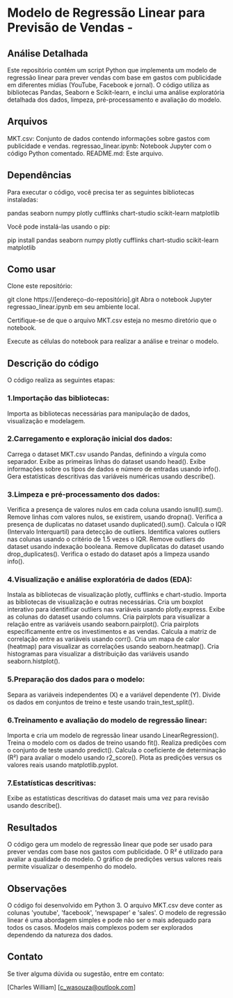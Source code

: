 # Modelo de Regressão Linear para Previsão de Vendas - 
## Análise Detalhada
Este repositório contém um script Python que implementa um modelo de regressão linear para prever vendas com base em gastos com publicidade em diferentes mídias (YouTube, Facebook e jornal). O código utiliza as bibliotecas Pandas, Seaborn e Scikit-learn, e inclui uma análise exploratória detalhada dos dados, limpeza, pré-processamento e avaliação do modelo.

## Arquivos
MKT.csv: Conjunto de dados contendo informações sobre gastos com publicidade e vendas.
regressao_linear.ipynb: Notebook Jupyter com o código Python comentado.
README.md: Este arquivo.

## Dependências
Para executar o código, você precisa ter as seguintes bibliotecas instaladas:

pandas
seaborn
numpy
plotly
cufflinks
chart-studio
scikit-learn
matplotlib

Você pode instalá-las usando o pip:

pip install pandas seaborn numpy plotly cufflinks chart-studio scikit-learn matplotlib

## Como usar
Clone este repositório:

git clone https://[endereço-do-repositório].git
Abra o notebook Jupyter regressao_linear.ipynb em seu ambiente local.

Certifique-se de que o arquivo MKT.csv esteja no mesmo diretório que o notebook.

Execute as células do notebook para realizar a análise e treinar o modelo.

## Descrição do código
O código realiza as seguintes etapas:

### 1.Importação das bibliotecas:

Importa as bibliotecas necessárias para manipulação de dados, visualização e modelagem.

### 2.Carregamento e exploração inicial dos dados:
Carrega o dataset MKT.csv usando Pandas, definindo a vírgula como separador.
Exibe as primeiras linhas do dataset usando head().
Exibe informações sobre os tipos de dados e número de entradas usando info().
Gera estatísticas descritivas das variáveis numéricas usando describe().

### 3.Limpeza e pré-processamento dos dados:
Verifica a presença de valores nulos em cada coluna usando isnull().sum().
Remove linhas com valores nulos, se existirem, usando dropna().
Verifica a presença de duplicatas no dataset usando duplicated().sum().
Calcula o IQR (Intervalo Interquartil) para detecção de outliers.
Identifica valores outliers nas colunas usando o critério de 1.5 vezes o IQR.
Remove outliers do dataset usando indexação booleana.
Remove duplicatas do dataset usando drop_duplicates().
Verifica o estado do dataset após a limpeza usando info().

### 4.Visualização e análise exploratória de dados (EDA):
Instala as bibliotecas de visualização plotly, cufflinks e chart-studio.
Importa as bibliotecas de visualização e outras necessárias.
Cria um boxplot interativo para identificar outliers nas variáveis usando plotly.express.
Exibe as colunas do dataset usando columns.
Cria pairplots para visualizar a relação entre as variáveis usando seaborn.pairplot().
Cria pairplots especificamente entre os investimentos e as vendas.
Calcula a matriz de correlação entre as variáveis usando corr().
Cria um mapa de calor (heatmap) para visualizar as correlações usando seaborn.heatmap().
Cria histogramas para visualizar a distribuição das variáveis usando seaborn.histplot().

### 5.Preparação dos dados para o modelo:
Separa as variáveis independentes (X) e a variável dependente (Y).
Divide os dados em conjuntos de treino e teste usando train_test_split().

### 6.Treinamento e avaliação do modelo de regressão linear:
Importa e cria um modelo de regressão linear usando LinearRegression().
Treina o modelo com os dados de treino usando fit().
Realiza predições com o conjunto de teste usando predict().
Calcula o coeficiente de determinação (R²) para avaliar o modelo usando r2_score().
Plota as predições versus os valores reais usando matplotlib.pyplot.

### 7.Estatísticas descritivas:
Exibe as estatísticas descritivas do dataset mais uma vez para revisão usando describe().

## Resultados
O código gera um modelo de regressão linear que pode ser usado para prever vendas com base nos gastos com publicidade. O R² é utilizado para avaliar a qualidade do modelo. O gráfico de predições versus valores reais permite visualizar o desempenho do modelo.

## Observações
O código foi desenvolvido em Python 3.
O arquivo MKT.csv deve conter as colunas 'youtube', 'facebook', 'newspaper' e 'sales'.
O modelo de regressão linear é uma abordagem simples e pode não ser o mais adequado para todos os casos. Modelos mais complexos podem ser explorados dependendo da natureza dos dados.

## Contato
Se tiver alguma dúvida ou sugestão, entre em contato:

[Charles William]
[c_wasouza@outlook.com]
